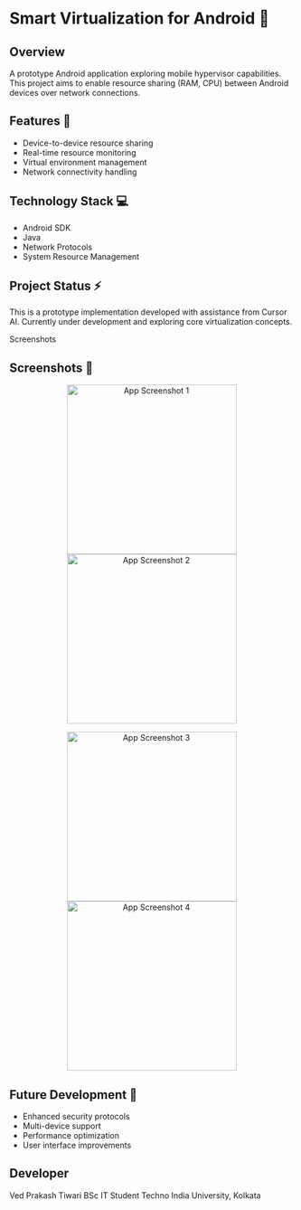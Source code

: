 # Smart Virtualization for Android 📱

## Overview
A prototype Android application exploring mobile hypervisor capabilities. This project aims to enable resource sharing (RAM, CPU) between Android devices over network connections.

## Features 🚀
- Device-to-device resource sharing
- Real-time resource monitoring
- Virtual environment management
- Network connectivity handling

## Technology Stack 💻
- Android SDK
- Java
- Network Protocols
- System Resource Management

## Project Status ⚡
This is a prototype implementation developed with assistance from Cursor AI. Currently under development and exploring core virtualization concepts.

Screenshots
   ## Screenshots 📸
   <p align="center">
   <img src="screenshots/Screenshot 2024-11-20 122553.png" width="300" alt="App Screenshot 1">
   <img src="screenshots/Screenshot 2024-11-20 1226.png" width="300" alt="App Screenshot 2">
   </p>
   
   <p align="center">
   <img src="screenshots/Screenshot 2024-11-20 122737.png" width="300" alt="App Screenshot 3">
   <img src="screenshots/Screenshot 2024-11-20 122807.png" width="300" alt="App Screenshot 4">
   </p>

## Future Development 🔮
- Enhanced security protocols
- Multi-device support
- Performance optimization
- User interface improvements

## Developer
Ved Prakash Tiwari
BSc IT Student
Techno India University, Kolkata
